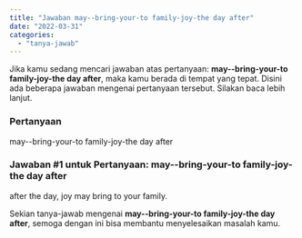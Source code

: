 ```yaml
---
title: "Jawaban may--bring-your-to family-joy-the day after"
date: "2022-03-31"
categories: 
  - "tanya-jawab"
---
```


Jika kamu sedang mencari jawaban atas pertanyaan: **may--bring-your-to family-joy-the day after**, maka kamu berada di tempat yang tepat. Disini ada beberapa jawaban mengenai pertanyaan tersebut. Silakan baca lebih lanjut.

### Pertanyaan

may--bring-your-to family-joy-the day after

### Jawaban #1 untuk Pertanyaan: may--bring-your-to family-joy-the day after

after the day, joy may bring to your family.

Sekian tanya-jawab mengenai **may--bring-your-to family-joy-the day after**, semoga dengan ini bisa membantu menyelesaikan masalah kamu.
